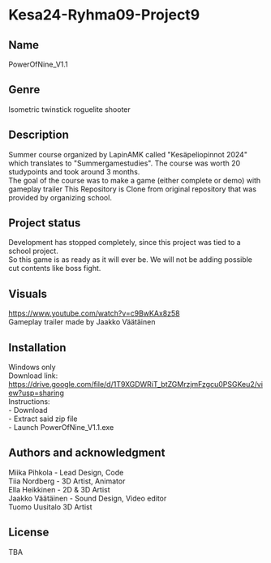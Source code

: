 # Kesa24-Ryhma09-Project9



## Name
PowerOfNine_V1.1

## Genre
Isometric twinstick roguelite shooter

## Description
Summer course organized by LapinAMK called "Kesäpeliopinnot 2024" which translates to "Summergamestudies". The course was worth 20 studypoints and took around 3 months.<br>
The goal of the course was to make a game (either complete or demo) with gameplay trailer
This Repository is Clone from original repository that was provided by organizing school.

## Project status
Development has stopped completely, since this project was tied to a school project.<br>
So this game is as ready as it will ever be. We will not be adding possible cut contents like boss fight.

## Visuals
https://www.youtube.com/watch?v=c9BwKAx8z58 <br>
Gameplay trailer made by Jaakko Väätäinen

## Installation
Windows only<br>
Download link: https://drive.google.com/file/d/1T9XGDWRiT_btZGMrzjmFzgcu0PSGKeu2/view?usp=sharing<br>
Instructions:<br>
    - Download<br>
    - Extract said zip file<br>
    - Launch PowerOfNine_V1.1.exe

## Authors and acknowledgment
Miika Pihkola - Lead Design, Code<br>
Tiia Nordberg - 3D Artist, Animator<br>
Ella Heikkinen - 2D & 3D Artist<br>
Jaakko Väätäinen - Sound Design, Video editor<br>
Tuomo Uusitalo 3D Artist<br>

## License
TBA
